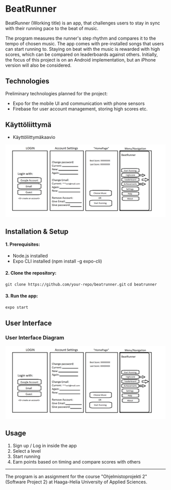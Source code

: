# BeatRunner

BeatRunner (Working title) is an app, that challenges users to stay in sync with their running pace to the beat of music.

The program measures the runner's step rhythm and compares it to the tempo of chosen music. The app comes with pre-installed songs that users can start running to. Staying on beat with the music is rewarded with high scores, which can be compared on leaderboards against others. Initially, the focus of this project is on an Android implementation, but an iPhone version will also be considered.

## Technologies

Preliminary technologies planned for the project:

- Expo for the mobile UI and communication with phone sensors
- Firebase for user account management, storing high scores etc.

## Käyttöliittymä
- Käyttöliittymäkaavio

![Käyttöliittymäkaavio](./Images/Kayttoliittymakaavio.png)

## Installation & Setup

#### 1. Prerequisites:

- Node.js installed
- Expo CLI installed (npm install -g expo-cli)

#### 2. Clone the repository:

`git clone https://github.com/your-repo/beatrunner.git`
`cd beatrunner`

#### 3. Run the app:

`expo start`

## User Interface
### User Interface Diagram

![Käyttöliittymäkaavio](./Images/Kayttoliittymakaavio.png)

## Usage

1. Sign up / Log in inside the app
2. Select a level
3. Start running
4. Earn points based on timing and compare scores with others

---

The program is an assignment for the course "Ohjelmistoprojekti 2" (Software Project 2) at Haaga-Helia University of Applied Sciences.
